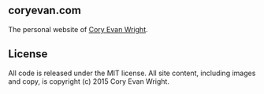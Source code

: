 coryevan.com
------------

The personal website of [Cory Evan Wright](http://coryevan.com).

License
-------
All code is released under the MIT license. All site content, including images and copy, is copyright (c) 2015 Cory Evan Wright.